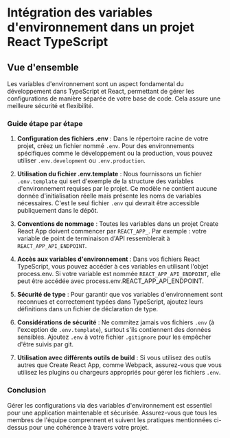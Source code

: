 # Intégration des variables d'environnement dans un projet React TypeScript

## Vue d'ensemble

Les variables d'environnement sont un aspect fondamental du développement dans TypeScript et React, permettant de gérer les configurations de manière séparée de votre base de code. Cela assure une meilleure sécurité et flexibilité.

### Guide étape par étape

1. **Configuration des fichiers .env** : Dans le répertoire racine de votre projet, créez un fichier nommé `.env`. Pour des environnements spécifiques comme le développement ou la production, vous pouvez utiliser `.env.development` ou `.env.production`.

2. **Utilisation du fichier .env.template** : Nous fournissons un fichier `.env.template` qui sert d'exemple de la structure des variables d'environnement requises par le projet. Ce modèle ne contient aucune donnée d'initialisation réelle mais présente les noms de variables nécessaires. C'est le seul fichier `.env` qui devrait être accessible publiquement dans le dépôt.

3. **Conventions de nommage** : Toutes les variables dans un projet Create React App doivent commencer par `REACT_APP_`. Par exemple : votre variable de point de terminaison d'API ressemblerait à `REACT_APP_API_ENDPOINT`.

4. **Accès aux variables d'environnement** : Dans vos fichiers React TypeScript, vous pouvez accéder à ces variables en utilisant l'objet process.env. Si votre variable est nommée `REACT_APP_API_ENDPOINT`, elle peut être accédée avec process.env.REACT_APP_API_ENDPOINT.

5. **Sécurité de type** : Pour garantir que vos variables d'environnement sont reconnues et correctement typées dans TypeScript, ajoutez leurs définitions dans un fichier de déclaration de type.

6. **Considérations de sécurité** : Ne commitez jamais vos fichiers `.env` (à l'exception de `.env.template`), surtout s'ils contiennent des données sensibles. Ajoutez `.env` à votre fichier `.gitignore` pour les empêcher d'être suivis par git.

7. **Utilisation avec différents outils de build** : Si vous utilisez des outils autres que Create React App, comme Webpack, assurez-vous que vous utilisez les plugins ou chargeurs appropriés pour gérer les fichiers `.env`.

### Conclusion

Gérer les configurations via des variables d'environnement est essentiel pour une application maintenable et sécurisée. Assurez-vous que tous les membres de l'équipe comprennent et suivent les pratiques mentionnées ci-dessus pour une cohérence à travers votre projet.
